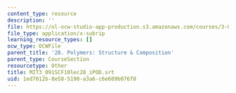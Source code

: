 ```yaml
---
content_type: resource
description: ''
file: https://ol-ocw-studio-app-production.s3.amazonaws.com/courses/3-091sc-introduction-to-solid-state-chemistry-fall-2010/1ed7012b8e585190a3a6c6e609b076f8_MIT3_091SCF10lec28_iPOD.vtt
file_type: application/x-subrip
learning_resource_types: []
ocw_type: OCWFile
parent_title: '28. Polymers: Structure & Composition'
parent_type: CourseSection
resourcetype: Other
title: MIT3_091SCF10lec28_iPOD.srt
uid: 1ed7012b-8e58-5190-a3a6-c6e609b076f8
---
```

